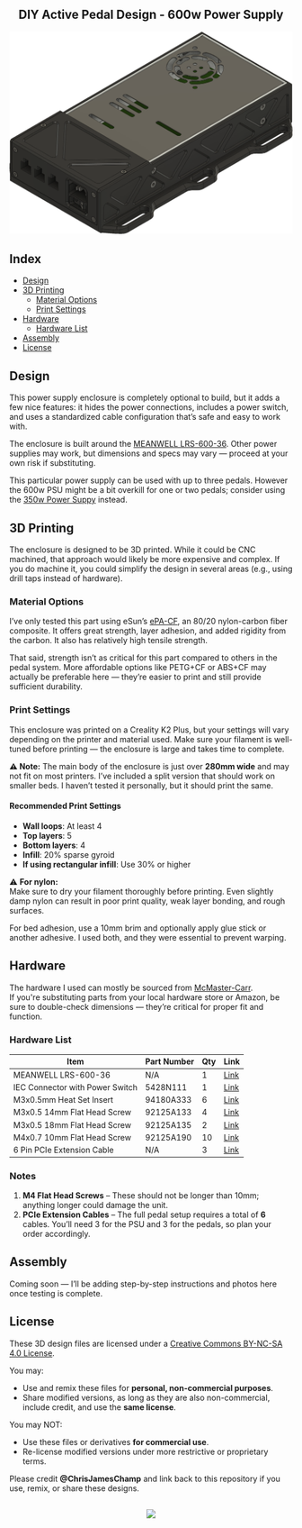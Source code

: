 <h2 align="center">DIY Active Pedal Design - 600w Power Supply</h2>

<div align="center">
  <img width="800" alt="Header" src="https://github.com/chrisjameschamp/DIY-Active-Pedal-Design/blob/main/Design%20Files/Power%20Supply/Images/Champ_PowerSupply_V1.png">
</div>

## Index

- [Design](#design)
- [3D Printing](#3d-printing)
  - [Material Options](#material-options)
  - [Print Settings](#print-settings)
- [Hardware](#hardware)
  - [Hardware List](#hardware-list)
- [Assembly](#assembly)
- [License](#license)

## Design

This power supply enclosure is completely optional to build, but it adds a few nice features: it hides the power connections, includes a power switch, and uses a standardized cable configuration that’s safe and easy to work with.

The enclosure is built around the [MEANWELL LRS-600-36](https://www.omc-stepperonline.com/lrs-600-36-mean-well-597-6w-36vdc-16-6a-115-230vac-enclosed-switching-power-supply-lrs-600-36). Other power supplies may work, but dimensions and specs may vary — proceed at your own risk if substituting.

This particular power supply can be used with up to three pedals.  However the 600w PSU might be a bit overkill for one or two pedals; consider using the [350w Power Suppy](https://github.com) instead.

## 3D Printing

The enclosure is designed to be 3D printed. While it could be CNC machined, that approach would likely be more expensive and complex. If you do machine it, you could simplify the design in several areas (e.g., using drill taps instead of hardware).

### Material Options

I’ve only tested this part using eSun’s [ePA-CF](https://a.co/d/0XDH10W), an 80/20 nylon-carbon fiber composite. It offers great strength, layer adhesion, and added rigidity from the carbon. It also has relatively high tensile strength.

That said, strength isn’t as critical for this part compared to others in the pedal system. More affordable options like PETG+CF or ABS+CF may actually be preferable here — they’re easier to print and still provide sufficient durability.

### Print Settings

This enclosure was printed on a Creality K2 Plus, but your settings will vary depending on the printer and material used. Make sure your filament is well-tuned before printing — the enclosure is large and takes time to complete.

**⚠️ Note:** The main body of the enclosure is just over **280mm wide** and may not fit on most printers. I’ve included a split version that should work on smaller beds. I haven’t tested it personally, but it should print the same.

#### Recommended Print Settings

- **Wall loops**: At least 4
- **Top layers**: 5
- **Bottom layers**: 4
- **Infill**: 20% sparse gyroid
- **If using rectangular infill**: Use 30% or higher

⚠️ **For nylon:**  
Make sure to dry your filament thoroughly before printing. Even slightly damp nylon can result in poor print quality, weak layer bonding, and rough surfaces.

For bed adhesion, use a 10mm brim and optionally apply glue stick or another adhesive. I used both, and they were essential to prevent warping.

## Hardware

The hardware I used can mostly be sourced from [McMaster-Carr](https://www.mcmaster.com/).  
If you're substituting parts from your local hardware store or Amazon, be sure to double-check dimensions — they’re critical for proper fit and function.

### Hardware List

| **Item**                        | **Part Number** | **Qty** | **Link** |
|---------------------------------|-----------------|---------|----------|
| MEANWELL LRS-600-36             | N/A             | 1       | [Link](https://www.omc-stepperonline.com/lrs-600-36-mean-well-597-6w-36vdc-16-6a-115-230vac-enclosed-switching-power-supply-lrs-600-36) |
| IEC Connector with Power Switch | 5428N111        | 1       | [Link](https://www.mcmaster.com/5428N111/) |
| M3x0.5mm Heat Set Insert        | 94180A333       | 6       | [Link](https://www.mcmaster.com/94180a333/) |
| M3x0.5 14mm Flat Head Screw     | 92125A133       | 4       | [Link](https://www.mcmaster.com/92125A133/) |
| M3x0.5 18mm Flat Head Screw     | 92125A135       | 2       | [Link](https://www.mcmaster.com/92125A135/) |
| M4x0.7 10mm Flat Head Screw     | 92125A190       | 10      | [Link](https://www.mcmaster.com/92125A190/) |
| 6 Pin PCIe Extension Cable      | N/A             | 3       | [Link](https://a.co/d/cVutRBN) |

### Notes

1. **M4 Flat Head Screws** – These should not be longer than 10mm; anything longer could damage the unit.
2. **PCIe Extension Cables** – The full pedal setup requires a total of **6** cables. You’ll need 3 for the PSU and 3 for the pedals, so plan your order accordingly.

## Assembly

Coming soon — I’ll be adding step-by-step instructions and photos here once testing is complete.

## License

These 3D design files are licensed under a [Creative Commons BY-NC-SA 4.0 License](https://creativecommons.org/licenses/by-nc-sa/4.0/).

You may:
- Use and remix these files for **personal, non-commercial purposes**.
- Share modified versions, as long as they are also non-commercial, include credit, and use the **same license**.

You may NOT:
- Use these files or derivatives **for commercial use**.
- Re-license modified versions under more restrictive or proprietary terms.

Please credit **@ChrisJamesChamp** and link back to this repository if you use, remix, or share these designs.

##

<div align="center">
  <a href="https://paypal.me/Champeau?country.x=US&locale.x=en_US"><img src="https://img.shields.io/badge/Buy_Me_A_Coffee-FFDD00?style=for-the-badge&logo=buy-me-a-coffee&logoColor=black"></a>
</div>